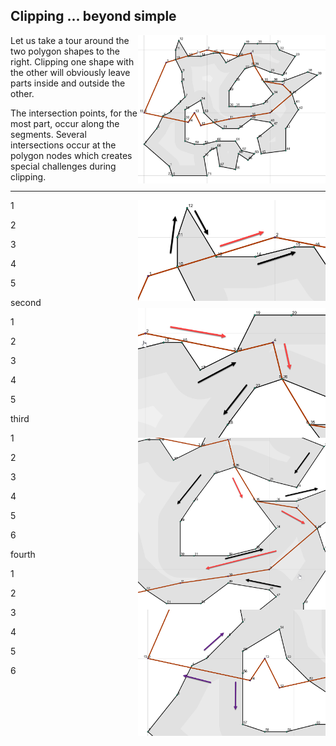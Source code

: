 ## Clipping ... beyond simple ##



<img src="edgy_clp_1.png" align="right" width="300"/>

Let us take a tour around the two polygon shapes to the right. Clipping one shape with the other will obviously leave parts inside and outside the other.

The intersection points, for the most part, occur along the segments.  Several intersections occur at the polygon nodes which creates special challenges during clipping.











----
<img src="edgy_clp_2.png" align="right" width="300"/>

1

2

3

4

5


second
<img src="edgy_clp_3.png" align="right" width="300"/>

1

2

3

4

5


third
<img src="edgy_clp_4.png" align="right" width="300"/>

1

2

3

4

5

6


fourth
<img src="edgy_clp_5.png" align="right" width="300"/>

1

2

3

4

5

6
